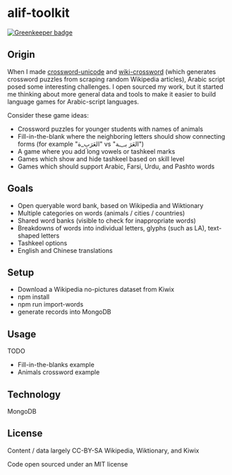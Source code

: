 # alif-toolkit

[![Greenkeeper badge](https://badges.greenkeeper.io/Georeactor/alif-toolkit.svg)](https://greenkeeper.io/)

## Origin

When I made <a href="https://github.com/mapmeld/crossword-unicode">crossword-unicode</a>
 and <a href="https://github.com/mapmeld/wiki-crossword">wiki-crossword</a>
(which generates crossword puzzles from scraping random Wikipedia articles),
Arabic script posed some interesting challenges. I open sourced my work, but
it started me thinking about more general data and tools to make it easier to
build language games for Arabic-script languages.

Consider these game ideas:

- Crossword puzzles for younger students with names of animals
- Fill-in-the-blank where the neighboring letters should show connecting forms (for example "العَرَبِ_ة‎" vs "العَرَ بـ_ـة‎")
- A game where you add long vowels or tashkeel marks
- Games which show and hide tashkeel based on skill level
- Games which should support Arabic, Farsi, Urdu, and Pashto words

## Goals

- Open queryable word bank, based on Wikipedia and Wiktionary
- Multiple categories on words (animals / cities / countries)
- Shared word banks (visible to check for inappropriate words)
- Breakdowns of words into individual letters, glyphs (such as LA), text-shaped letters
- Tashkeel options
- English and Chinese translations

## Setup

- Download a Wikipedia no-pictures dataset from Kiwix
- npm install
- npm run import-words
- generate records into MongoDB

## Usage

TODO

- Fill-in-the-blanks example
- Animals crossword example

## Technology

MongoDB

## License

Content / data largely CC-BY-SA Wikipedia, Wiktionary, and Kiwix

Code open sourced under an MIT license
